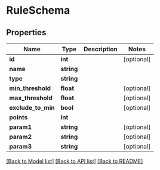 # RuleSchema

## Properties
Name | Type | Description | Notes
------------ | ------------- | ------------- | -------------
**id** | **int** |  | [optional] 
**name** | **string** |  | 
**type** | **string** |  | 
**min_threshold** | **float** |  | [optional] 
**max_threshold** | **float** |  | [optional] 
**exclude_to_min** | **bool** |  | [optional] 
**points** | **int** |  | 
**param1** | **string** |  | [optional] 
**param2** | **string** |  | [optional] 
**param3** | **string** |  | [optional] 

[[Back to Model list]](../../README.md#documentation-for-models) [[Back to API list]](../../README.md#documentation-for-api-endpoints) [[Back to README]](../../README.md)

